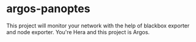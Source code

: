 # argos-panoptes
This project will monitor your network with the help of blackbox exporter and node exporter. You're Hera and this project is Argos.
